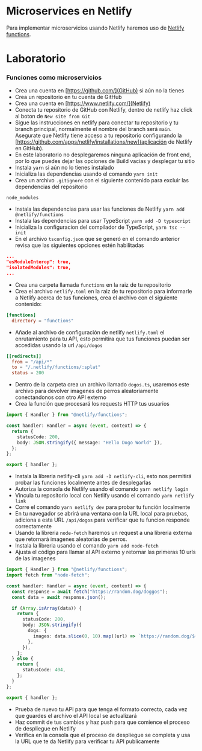 # Microservices en Netlify

Para implementar microservicios usando Netlify haremos uso de [Netlify functions](https://www.netlify.com/products/functions/).

# Laboratorio

### Funciones como microservicios

- Crea una cuenta en [https://github.com/](GitHub) si aún no la tienes
- Crea un repositorio en tu cuenta de GitHub
- Crea una cuenta en [https://www.netlify.com/](Netlify)
- Conecta tu repositorio de GitHub con Netlify, dentro de netlify haz click al boton de `New site from Git`
- Sigue las instrucciones en netlify para conectar tu repositorio y tu branch principal, normalmente el nombre del branch será `main`. Asegurate que Netlify tiene acceso a tu repositorio configurando la [https://github.com/apps/netlify/installations/new](aplicación de Netlify en GitHub).
- En este laboratorio no desplegaremos ninguna aplicación de front end, por lo que puedes dejar las opciones de Build vacias y desplegar tu sitio
- Instala `yarn` si aún no lo tienes instalado
- Inicializa las dependencias usando el comando `yarn init`
- Crea un archivo `.gitignore` con el siguiente contenido para excluir las dependencias del repositorio

```
node_modules
```

- Instala las dependencias para usar las funciones de Netlify `yarn add @netlify/functions`
- Instala las dependencias para usar TypeScript `yarn add -D typescript`
- Inicializa la configuracion del compilador de TypeScript, `yarn tsc --init`
- En el archivo `tsconfig.json` que se generó en el comando anterior revisa que las siguientes opciones estén habilitadas

```json
...
"esModuleInterop": true,
"isolatedModules": true,
...
```

- Crea una carpeta llamada `functions` en la raiz de tu repositorio
- Crea el archivo `netlify.toml` en la raiz de tu repositorio para informarle a Netlify acerca de tus funciones, crea el archivo con el siguiente contenido:

```toml
[functions]
  directory = "functions"
```

- Añade al archivo de configuración de netlify `netlify.toml` el enrutamiento para tu API, esto permitira que tus funciones puedan ser accedidas usando la url `/api/dogos`

```toml
[[redirects]]
  from = "/api/*"
  to = "/.netlify/functions/:splat"
  status = 200
```

- Dentro de la carpeta crea un archivo llamado `dogos.ts`, usaremos este archivo para devolver imagenes de perros aleatoriamente conectandonos con otro API externo
- Crea la función que procesará los requests HTTP tus usuarios

```typescript
import { Handler } from "@netlify/functions";

const handler: Handler = async (event, context) => {
  return {
    statusCode: 200,
    body: JSON.stringify({ message: "Hello Dogo World" }),
  };
};

export { handler };
```

- Instala la libreria netlify-cli `yarn add -D netlify-cli`, esto nos permitirá probar las funciones localmente antes de desplegarlas
- Autoriza la consola de Netlify usando el comando `yarn netlify login`
- Vincula tu repositorio local con Netlify usando el comando `yarn netlify link`
- Corre el comando `yarn netlify dev` para probar tu función localmente
- En tu navegador se abrirá una ventana con la URL local para pruebas, adiciona a esta URL `/api/dogos` para verificar que tu funcion responde correctamente
- Usando la libreria `node-fetch` haremos un request a una libreria externa que retornará imagenes aleatorias de perros.
- Instala la libreria usando el comando `yarn add node-fetch`
- Ajusta el código para llamar al API externo y retornar las primeras 10 urls de las imagenes

```typescript
import { Handler } from "@netlify/functions";
import fetch from "node-fetch";

const handler: Handler = async (event, context) => {
  const response = await fetch("https://random.dog/doggos");
  const data = await response.json();

  if (Array.isArray(data)) {
    return {
      statusCode: 200,
      body: JSON.stringify({
        dogs: {
          images: data.slice(0, 10).map((url) => `https://random.dog/${url}`),
        },
      }),
    };
  } else {
    return {
      statusCode: 404,
    };
  }
};

export { handler };
```

- Prueba de nuevo tu API para que tenga el formato correcto, cada vez que guardes el archivo el API local se actualizará
- Haz commit de tus cambios y haz push para que comience el proceso de despliegue en Netlify
- Verifica en la consola que el proceso de despliegue se completa y usa la URL que te da Netlify para verificar tu API publicamente
